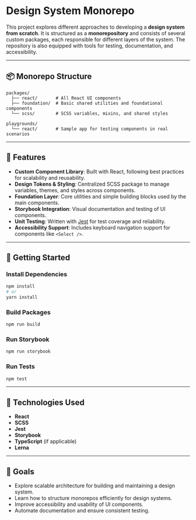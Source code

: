 
# Design System Monorepo

This project explores different approaches to developing a **design system from scratch**. It is structured as a **monorepository** and consists of several custom packages, each responsible for different layers of the system. The repository is also equipped with tools for testing, documentation, and accessibility.

---

## 📦 Monorepo Structure

```
packages/
  ├── react/       # All React UI components
  ├── foundation/  # Basic shared utilities and foundational components
  └── scss/        # SCSS variables, mixins, and shared styles

playgrounds/
  └── react/       # Sample app for testing components in real scenarios
```

---

## 🔧 Features

- **Custom Component Library**: Built with React, following best practices for scalability and reusability.
- **Design Tokens & Styling**: Centralized SCSS package to manage variables, themes, and styles across components.
- **Foundation Layer**: Core utilities and simple building blocks used by the main components.
- **Storybook Integration**: Visual documentation and testing of UI components.
- **Unit Testing**: Written with [Jest](https://jestjs.io/) for test coverage and reliability.
- **Accessibility Support**: Includes keyboard navigation support for components like `<Select />`.

---

## 📖 Getting Started

### Install Dependencies

```bash
npm install
# or
yarn install
```

### Build Packages

```bash
npm run build
```

### Run Storybook

```bash
npm run storybook
```

### Run Tests

```bash
npm test
```

---

## 🧪 Technologies Used

- **React**
- **SCSS**
- **Jest**
- **Storybook**
- **TypeScript** (if applicable)
- **Lerna**

---

## 🧭 Goals

- Explore scalable architecture for building and maintaining a design system.
- Learn how to structure monorepos efficiently for design systems.
- Improve accessibility and usability of UI components.
- Automate documentation and ensure consistent testing.


